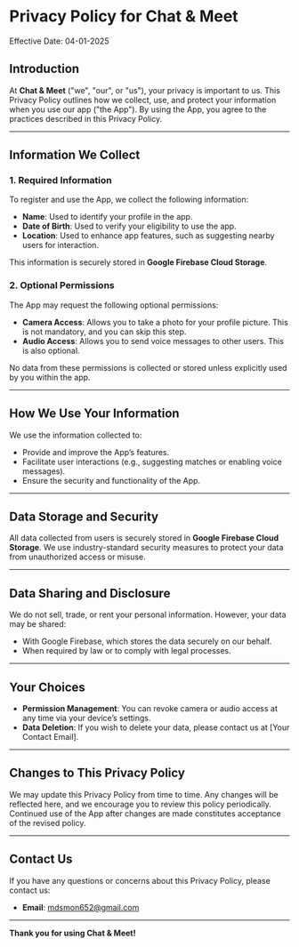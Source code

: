 # Privacy Policy for Chat & Meet

Effective Date: 04-01-2025

## Introduction

At **Chat & Meet** ("we", "our", or "us"), your privacy is important to us. This Privacy Policy outlines how we collect, use, and protect your information when you use our app ("the App"). By using the App, you agree to the practices described in this Privacy Policy.

---

## Information We Collect

### 1. Required Information
To register and use the App, we collect the following information:
- **Name**: Used to identify your profile in the app.
- **Date of Birth**: Used to verify your eligibility to use the app.
- **Location**: Used to enhance app features, such as suggesting nearby users for interaction.

This information is securely stored in **Google Firebase Cloud Storage**.

### 2. Optional Permissions
The App may request the following optional permissions:
- **Camera Access**: Allows you to take a photo for your profile picture. This is not mandatory, and you can skip this step.
- **Audio Access**: Allows you to send voice messages to other users. This is also optional.

No data from these permissions is collected or stored unless explicitly used by you within the app.

---

## How We Use Your Information
We use the information collected to:
- Provide and improve the App’s features.
- Facilitate user interactions (e.g., suggesting matches or enabling voice messages).
- Ensure the security and functionality of the App.

---

## Data Storage and Security
All data collected from users is securely stored in **Google Firebase Cloud Storage**. We use industry-standard security measures to protect your data from unauthorized access or misuse.

---

## Data Sharing and Disclosure
We do not sell, trade, or rent your personal information. However, your data may be shared:
- With Google Firebase, which stores the data securely on our behalf.
- When required by law or to comply with legal processes.

---

## Your Choices
- **Permission Management**: You can revoke camera or audio access at any time via your device’s settings.
- **Data Deletion**: If you wish to delete your data, please contact us at [Your Contact Email].

---

## Changes to This Privacy Policy
We may update this Privacy Policy from time to time. Any changes will be reflected here, and we encourage you to review this policy periodically. Continued use of the App after changes are made constitutes acceptance of the revised policy.

---

## Contact Us
If you have any questions or concerns about this Privacy Policy, please contact us:
- **Email**: mdsmon652@gmail.com
  
---

**Thank you for using Chat & Meet!**
